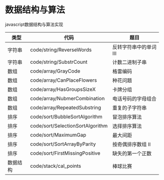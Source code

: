 <!--
 * @Author: い 狂奔的蜗牛
 * @Date: 2020-03-28 21:18:02
 * @Description: 
-->

# 数据结构与算法

javascript数据结构与算法实现

| 类型     | 代码                             | 题目                   |
| -------- | -------------------------------- | ---------------------- |
| 字符串   | code/string/ReverseWords         | 反转字符串中的单词 III |
| 字符串   | code/string/SubstrCount          | 计数二进制子串         |
| 数组     | code/array/GrayCode              | 格雷编码               |
| 数组     | code/array/CanPlaceFlowers       | 种花问题               |
| 数组     | code/array/HasGroupsSizeX        | 卡牌分组               |
| 数组     | code/array/NubmerCombination     | 电话号码的字母组合     |
| 数组     | code/array/RepeatedSubstring     | 重复的子字符串         |
| 排序     | code/sort/BubbleSortAlgorithm    | 冒泡排序算法           |
| 排序     | code/sort/SelectionSortAlgorithm | 选择排序算法           |
| 排序     | code/sort/MaximumGap             | 最大间距               |
| 排序     | code/sort/SortArrayByParity      | 按奇偶排序数组 II      |
| 排序     | code/sort/FirstMissingPositive   | 缺失的第一个正数       |
| 数据结构 | code/stack/cal_points   | 棒球比赛               |
